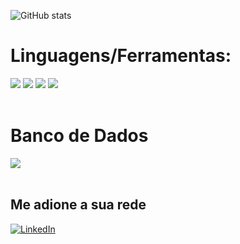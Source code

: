 ![GitHub stats](https://github-readme-stats.vercel.app/api?username=pedromeerholz&show_icons=true&theme=dark)

# Linguagens/Ferramentas: 

<div style="disply: inline-block">
<img src="https://img.shields.io/badge/Java-ED8B00?style=for-the-badge&logo=java&logoColor=white"/>
<img src="https://img.shields.io/badge/HTML5-E34F26?style=for-the-badge&logo=html5&logoColor=white"/>
<img src="https://img.shields.io/badge/CSS3-1572B6?style=for-the-badge&logo=css3&logoColor=white"/>
<img src="https://img.shields.io/badge/JavaScript-323330?style=for-the-badge&logo=javascript&logoColor=F7DF1E"/>
</div>
<br>

# Banco de Dados
<div>
<img src="https://img.shields.io/badge/PostgreSQL-316192?style=for-the-badge&logo=postgresql&logoColor=white"/>
</div>
<br>

## Me adione a sua rede
[![LinkedIn](https://img.shields.io/badge/LinkedIn-0077B5?style=for-the-badge&url=https://www.linkedin.com/in/pedromeerholz/)](https://www.linkedin.com/in/pedromeerholz/)
